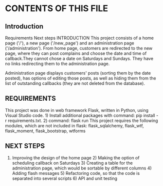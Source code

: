 # CONTENTS OF THIS FILE
## Introduction
Requirements
Next steps
INTRODUCTION
This project consists of a home page ('/'), a new page ('/new_page') and an administration page ('/administration'). From home page, customers are redirected to the new page, where they can post complains and choose the date and time of callback.They cannot chose a date on Saturdays and Sundays. They have no links redirecting them to the administration page.

Administration page displays customers' posts (sorting them by the date posted), has options of editing those posts, as well as hiding them from the list of outstanding callbacks (they are not deleted from the database).

## REQUIREMENTS
This project was done in web framework Flask, written in Python, using Visual Studio code. 1) Install additional packages with command: pip install -r requirements.txt. 2) command: flask run This project requires the following modules, which are not included in flask: flask_sqlalchemy, flask_wtf, flask_moment, flask_bootstrap, wtforms

## NEXT STEPS
1) Improving the design of the home page 2) Making the option of scheduling callback on Saturdays 3) Creating a table for the administration page, which would be sortable by different columns 4) Adding flash messages 5) Refactoring code, so that the code is separated into several scripts 6) API and unit testing
